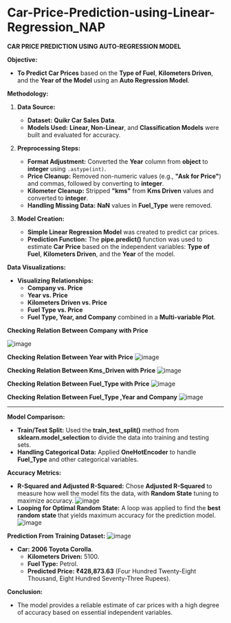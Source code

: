 # Car-Price-Prediction-using-Linear-Regression_NAP


**CAR PRICE PREDICTION USING AUTO-REGRESSION MODEL**

**Objective:**
- **To Predict Car Prices** based on the **Type of Fuel**, **Kilometers Driven**, and the **Year of the Model** using an **Auto Regression Model**.

**Methodology:**
1. **Data Source:**
   - **Dataset:** **Quikr Car Sales Data**.
   - **Models Used:** **Linear, Non-Linear**, and **Classification Models** were built and evaluated for accuracy.
2. **Preprocessing Steps:**
   - **Format Adjustment:** Converted the **Year** column from **object** to **integer** using `.astype(int)`.
   - **Price Cleanup:** Removed non-numeric values (e.g., **"Ask for Price"**) and commas, followed by converting to **integer**.
   - **Kilometer Cleanup:** Stripped **"kms"** from **Kms Driven** values and converted to **integer**.
   - **Handling Missing Data:** **NaN** values in **Fuel_Type** were removed.

3. **Model Creation:**
   - **Simple Linear Regression Model** was created to predict car prices.
   - **Prediction Function:** The **pipe.predict()** function was used to estimate **Car Price** based on the independent variables: **Type of Fuel**, **Kilometers Driven**, and the **Year** of the model.

**Data Visualizations:**
- **Visualizing Relationships:**
   - **Company vs. Price**
   - **Year vs. Price**
   - **Kilometers Driven vs. Price**
   - **Fuel Type vs. Price**
   - **Fuel Type, Year, and Company** combined in a **Multi-variable Plot**.
 
     
 **Checking Relation Between Company with Price**
    
![image](https://github.com/user-attachments/assets/9407ca19-ab90-428f-a2a0-466f9d379b72)

**Checking Relation Between Year with Price**
![image](https://github.com/user-attachments/assets/17fba3ab-b894-4fba-9795-6ea9296fc66a)

**Checking Relation Between Kms_Driven with Price**
![image](https://github.com/user-attachments/assets/073aed41-976c-42b1-8c47-65c776a701b7)
    
**Checking Relation Between Fuel_Type with Price**
![image](https://github.com/user-attachments/assets/03e49109-58ed-4175-b42f-6c1883ce5d5d)
    
**Checking Relation Between Fuel_Type ,Year and Company**
![image](https://github.com/user-attachments/assets/5650709d-eb32-4c12-a5f1-f3dc26f7b255)

    
****





**Model Comparison:**
- **Train/Test Split:** Used the **train_test_split()** method from **sklearn.model_selection** to divide the data into training and testing sets.
- **Handling Categorical Data:** Applied **OneHotEncoder** to handle **Fuel_Type** and other categorical variables.

**Accuracy Metrics:**
- **R-Squared and Adjusted R-Squared:** Chose **Adjusted R-Squared** to measure how well the model fits the data, with **Random State** tuning to maximize accuracy.
![image](https://github.com/user-attachments/assets/6255a9ad-3f26-4c0b-b548-ea72c3b09d91)
- **Looping for Optimal Random State:** A loop was applied to find the **best random state** that yields maximum accuracy for the prediction model.
![image](https://github.com/user-attachments/assets/236d0bb9-c813-4e61-9cef-bbc0422fa227)

**Prediction From Training Dataset:**
![image](https://github.com/user-attachments/assets/b94473e5-548e-4edf-bf54-79b10a3ce277)

- **Car:** **2006 Toyota Corolla**.
   - **Kilometers Driven:** 5100.
   - **Fuel Type:** Petrol.
   - **Predicted Price:** **₹428,873.63** (Four Hundred Twenty-Eight Thousand, Eight Hundred Seventy-Three Rupees).

**Conclusion:**
- The model provides a reliable estimate of car prices with a high degree of accuracy based on essential independent variables.
  

